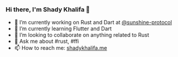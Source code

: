 ### Hi there, I'm Shady Khalifa 👋

<!--
**shekohex/shekohex** is a ✨ _special_ ✨ repository because its `README.md` (this file) appears on your GitHub profile.
Here are some ideas to get you started:
-->
- 🔭 I’m currently working on Rust and Dart at [@sunshine-protocol](https://github.com/sunshine-protocol)
- 🌱 I’m currently learning Flutter and Dart
- 👯 I’m looking to collaborate on anything related to Rust
- 💬 Ask me about #rust, #ffi
- 📫 How to reach me: [shadykhalifa.me](https://shadykhalifa.me)
